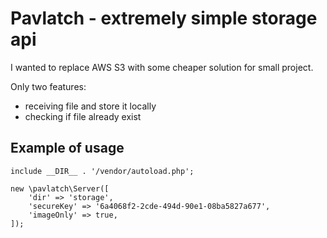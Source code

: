 # Pavlatch - extremely simple storage api

I wanted to replace AWS S3 with some cheaper solution for small project.

Only two features:
- receiving file and store it locally
- checking if file already exist

## Example of usage

```
include __DIR__ . '/vendor/autoload.php';

new \pavlatch\Server([
    'dir' => 'storage',
    'secureKey' => '6a4068f2-2cde-494d-90e1-08ba5827a677',
    'imageOnly' => true,
]);

```
